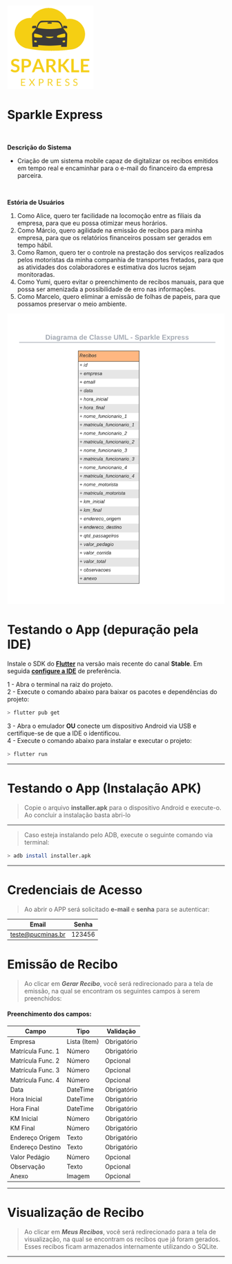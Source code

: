 <img src="assets/images/logo.png" href="#" alt="Sparkle Express" width="200"/>

# Sparkle Express

<br>

**Descrição do Sistema**

- Criação de um sistema mobile capaz de digitalizar os recibos emitidos em tempo real e encaminhar para o e-mail do financeiro da empresa parceira.

<br>

**Estória de Usuários**

1. Como Alice, quero ter facilidade na locomoção entre as filiais da empresa, para que eu possa otimizar meus horários.
2. Como Márcio, quero agilidade na emissão de recibos para minha empresa, para que os relatórios financeiros possam ser gerados em tempo hábil.
3. Como Ramon, quero ter o controle na prestação dos serviços realizados pelos motoristas da minha companhia de transportes fretados, para que as atividades dos colaboradores e estimativa dos lucros sejam monitoradas.
4. Como Yumi, quero evitar o preenchimento de recibos manuais, para que possa ser amenizada a possibilidade de erro nas informações.
5. Como Marcelo, quero eliminar a emissão de folhas de papeis, para que possamos preservar o meio ambiente.

<img src="assets/images/diagrama_uml.png" href="#" alt="UML"/>

# Testando o App (depuração pela IDE)

Instale o SDK do [**Flutter**](https://docs.flutter.dev/get-started/install) na versão mais recente do canal **Stable**.
Em seguida [**configure a IDE**](https://docs.flutter.dev/get-started/editor) de preferência.

1 - Abra o terminal na raiz do projeto.<br>
2 - Execute o comando abaixo para baixar os pacotes e dependências do projeto:

```sh
> flutter pub get
```

3 - Abra o emulador **OU** conecte um dispositivo Android via USB e certifique-se de que a IDE o identificou.<br>
4 - Execute o comando abaixo para instalar e executar o projeto:

```sh
> flutter run
```
___

# Testando o App (Instalação APK)

> Copie o arquivo **installer.apk** para o dispositivo Android e execute-o.
> Ao concluir a instalação basta abri-lo
___
> Caso esteja instalando pelo ADB, execute o seguinte comando via terminal:
```sh
> adb install installer.apk
```
___
# Credenciais de Acesso

> Ao abrir o APP será solicitado **e-mail** e **senha** para se autenticar:

| Email | Senha |
| ----------------- | ------ |
| teste@pucminas.br | 123456 |


# Emissão de Recibo

> Ao clicar em ***Gerar Recibo***, você será redirecionado para a tela de emissão, na qual se encontram os seguintes campos à serem preenchidos:

#### Preenchimento dos campos:

| Campo | Tipo | Validação |
|--------|--------|--------|
| Empresa | Lista (Item) | Obrigatório |
| Matrícula Func. 1 | Número | Obrigatório |
| Matrícula Func. 2 | Número | Opcional |
| Matrícula Func. 3 | Número | Opcional |
| Matrícula Func. 4 | Número | Opcional |
| Data | DateTime | Obrigatório |
| Hora Inicial | DateTime | Obrigatório |
| Hora Final | DateTime | Obrigatório |
| KM Inicial | Número | Obrigatório |
| KM Final | Número | Obrigatório |
| Endereço Origem | Texto | Obrigatório |
| Endereço Destino | Texto | Obrigatório |
| Valor Pedágio | Número | Opcional |
| Observação | Texto | Opcional |
| Anexo | Imagem | Opcional |

___

# Visualização de Recibo

> Ao clicar em ***Meus Recibos***, você será redirecionado para a tela de visualização, na qual se encontram os recibos que já foram gerados. Esses recibos ficam armazenados internamente utilizando o SQLite.

___



